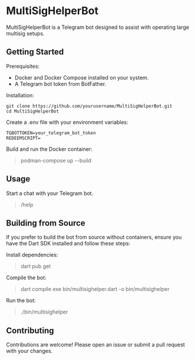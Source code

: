 # MultiSigHelperBot

MultiSigHelperBot is a Telegram bot designed to assist with operating large multisig setups. 

## Getting Started

Prerequisites:

* Docker and Docker Compose installed on your system.
* A Telegram bot token from BotFather.

Installation:

```
git clone https://github.com/yourusername/MultiSigHelperBot.git
cd MultiSigHelperBot
```

Create a .env file with your environment variables:

```
TGBOTTOKEN=your_telegram_bot_token
REDEEMSCRIPT=
```

Build and run the Docker container:

> podman-compose up --build

## Usage

Start a chat with your Telegram bot.

> /help

## Building from Source

If you prefer to build the bot from source without containers, ensure you have the Dart SDK installed and follow these steps:

Install dependencies:

> dart pub get

Compile the bot:

> dart compile exe bin/multisighelper.dart -o bin/multisighelper

Run the bot:

> ./bin/multisighelper

## Contributing

Contributions are welcome! Please open an issue or submit a pull request with your changes.